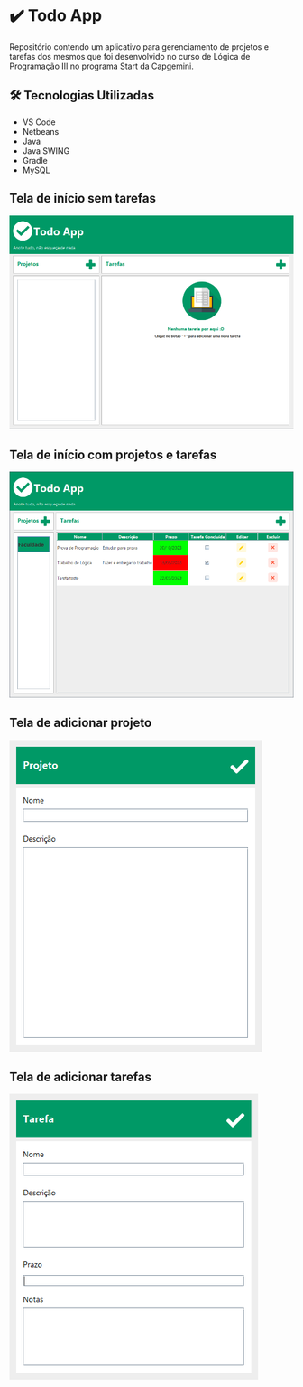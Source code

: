 <h1>✔️ Todo App  </h1>
<p> Repositório contendo um aplicativo para gerenciamento de projetos e tarefas dos mesmos que foi desenvolvido no curso de Lógica de Programação III no programa Start da Capgemini.<br>


<h2>🛠 Tecnologias Utilizadas</h2>

<ul>
    <li>VS Code</li>
    <li>Netbeans</li>
    <li>Java</li>
    <li>Java SWING</li>
    <li>Gradle</li>
    <li>MySQL</li>
    
</ul>

<h2>Tela de início sem tarefas</h2>

![](https://raw.githubusercontent.com/MiaB-Dev/todo_app/master/app/src/main/resources/tela_vazia.png)

<h2>Tela de início com projetos e tarefas</h2>

![](https://raw.githubusercontent.com/MiaB-Dev/todo_app/master/app/src/main/resources/tela_inicial.png)

<h2>Tela de adicionar projeto</h2>

![](https://raw.githubusercontent.com/MiaB-Dev/todo_app/master/app/src/main/resources/tela_projeto.png)

<h2>Tela de adicionar tarefas</h2>

![](https://raw.githubusercontent.com/MiaB-Dev/todo_app/master/app/src/main/resources/tela_tarefa.png)



